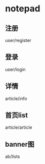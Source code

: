 # notepad


## 注册    
user/register

## 登录
user/login

## 详情
article/info

## 首页list
article/article

## banner图
ab/lists